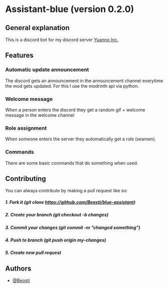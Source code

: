 # Assistant-blue (version 0.2.0)
## General explanation
This is a discord bot for my discord server [Yuanno Inc.](https://discord.gg/pqJP5uHdc2)

## Features
### Automatic update announcement
The discord gets an announcement in the announcement channel everytime the mod gets updated.
For this I use the modrinth api via python. 
### Welcome message
When a person enters the discord they get a random gif + welcome message in the welcome channel
### Role assignment
When someone enters the server they automatically get a role (seamen).
### Commands
There are some basic commands that do something when used.

## Contributing
You can always contribute by making a pull request like so:
##### 1. Fork it (git clone https://github.com/Beosti/blue-assistant)
##### 2. Create your branch (git checkout -b changes)
##### 3. Commit your changes (git commit -m "changed something")
##### 4. Push to branch (git push origin my-changes)
##### 5. Create new pull request


## Authors

- [@Beosti](https://github.com/Ziroxis)
